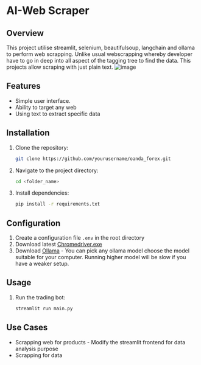 ﻿# AI-Web Scraper
## Overview
This project utilise streamlit, selenium, beautifulsoup, langchain and ollama to perform web scrapping. Unlike usual webscrapping whereby developer have to go in deep into all aspect of the tagging tree to find the data. This projects allow scraping with just plain text.
![image](https://github.com/user-attachments/assets/e3b1f767-e549-4f8e-b7f2-1347e0ad2577)

## Features
- Simple user interface.
- Ability to target any web
- Using text to extract specific data

## Installation
1. Clone the repository:
    ```sh
    git clone https://github.com/yourusername/oanda_forex.git
    ```
2. Navigate to the project directory:
    ```sh
    cd <folder_name>
    ```
3. Install dependencies:
   ```sh
   pip install -r requirements.txt
   ```
   

## Configuration
1. Create a configuration file `.env` in the root directory
2. Download latest [Chromedriver.exe](https://googlechromelabs.github.io/chrome-for-testing/)
3. Download [Ollama](https://ollama.com/) - You can pick any ollama model choose the model suitable for your computer. Running higher model will be slow if you have a weaker setup.

## Usage
1. Run the trading bot:
    ```sh
    streamlit run main.py
    ```

## Use Cases
- Scrapping web for products - Modify the streamlit frontend for data analysis purpose
- Scrapping for data


